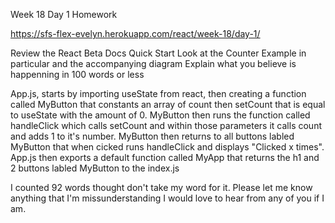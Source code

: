 Week 18 Day 1 Homework

https://sfs-flex-evelyn.herokuapp.com/react/week-18/day-1/

Review the React Beta Docs Quick Start
Look at the Counter Example in particular and the accompanying diagram
Explain what you believe is happenning in 100 words or less

App.js, starts by importing useState from react, then creating a function called MyButton that constants an array of count then setCount that is equal to useState with the amount of 0. MyButton then runs the function called handleClick which calls setCount and within those parameters it calls count and adds 1 to it's number. MyButton then returns to all buttons labled MyButton that when cicked runs handleClick and displays "Clicked x times". 
App.js then exports a default function called MyApp that returns the h1 and 2 buttons labled MyButton to the index.js 

I counted 92 words thought don't take my word for it. Please let me know anything that I'm missunderstanding I would love to hear from any of you if I am. 